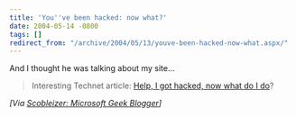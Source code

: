 ```yaml
---
title: 'You''ve been hacked: now what?'
date: 2004-05-14 -0800
tags: []
redirect_from: "/archive/2004/05/13/youve-been-hacked-now-what.aspx/"
---
```


And I thought he was talking about my site...

> Interesting Technet article: [Help, I got hacked, now what do I
> do](http://www.microsoft.com/technet/community/columns/secmgmt/sm0504.mspx)?

*[Via [Scobleizer: Microsoft Geek
Blogger](http://radio.weblogs.com/0001011/2004/05/12.html#a7427)]*

